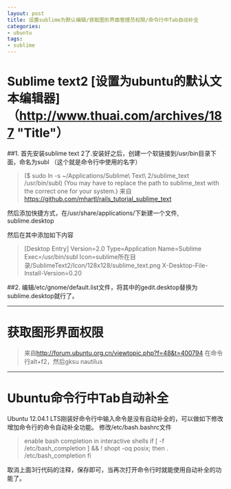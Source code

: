 ```yaml
---
layout: post
title: 设置sublime为默认编辑/获取图形界面管理员权限/命令行中Tab自动补全
categories:
- ubuntu
tags:
- sublime
---
```

# Sublime text2 [设置为ubuntu的默认文本编辑器]（http://www.thuai.com/archives/187 "Title"）

##1. 首先安装sublime text 2了.安装好之后，创建一个软链接到/usr/bin目录下面，命名为subl （这个就是命令行中使用的名字）
> ($ sudo ln -s ~/Applications/Sublime\ Text\ 2/sublime_text /usr/bin/subl)
> (You may have to replace the path to sublime_text with the correct one for your system.)
> 来自<https://github.com/mhartl/rails_tutorial_sublime_text>


然后添加快捷方式，在/usr/share/applications/下新建一个文件, sublime.desktop

然后在其中添加如下内容
> [Desktop Entry]
> Version=2.0
> Type=Application
> Name=Sublime
> Exec=/usr/bin/subl
> Icon=sublime所在目录/SublimeText2/Icon/128x128/sublime_text.png
> X-Desktop-File-Install-Version=0.20

##2. 编辑/etc/gnome/default.list文件，将其中的gedit.desktop替换为sublime.desktop就行了。



***

# 获取图形界面权限
> 来自<http://forum.ubuntu.org.cn/viewtopic.php?f=48&t=400794> 在命令行alt+f2，然后gksu nautilus

***


# Ubuntu命令行中Tab自动补全
Ubuntu 12.04.1 LTS刚装好命令行中输入命令是没有自动补全的，可以做如下修改增加命令行的命令自动补全功能。
修改/etc/bash.bashrc文件

>  enable bash completion in interactive shells
> if [ -f /etc/bash_completion ] &amp;&amp; ! shopt -oq posix; then
>    . /etc/bash_completion
> fi

取消上面3行代码的注释，保存即可，当再次打开命令行时就能使用自动补全的功能了。